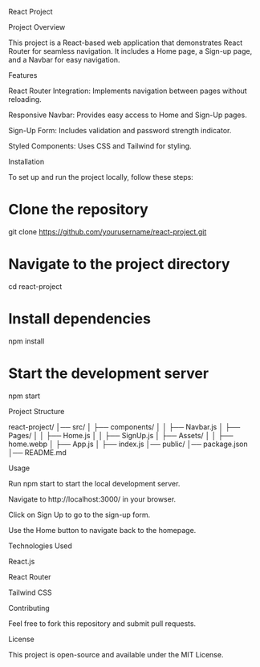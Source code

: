 React Project

Project Overview

This project is a React-based web application that demonstrates React Router for seamless navigation. It includes a Home page, a Sign-up page, and a Navbar for easy navigation.

Features

React Router Integration: Implements navigation between pages without reloading.

Responsive Navbar: Provides easy access to Home and Sign-Up pages.

Sign-Up Form: Includes validation and password strength indicator.

Styled Components: Uses CSS and Tailwind for styling.

Installation

To set up and run the project locally, follow these steps:

# Clone the repository
git clone https://github.com/yourusername/react-project.git

# Navigate to the project directory
cd react-project

# Install dependencies
npm install

# Start the development server
npm start

Project Structure

react-project/
│── src/
│   ├── components/
│   │   ├── Navbar.js
│   ├── Pages/
│   │   ├── Home.js
│   │   ├── SignUp.js
│   ├── Assets/
│   │   ├── home.webp
│   ├── App.js
│   ├── index.js
│── public/
│── package.json
│── README.md

Usage

Run npm start to start the local development server.

Navigate to http://localhost:3000/ in your browser.

Click on Sign Up to go to the sign-up form.

Use the Home button to navigate back to the homepage.

Technologies Used

React.js

React Router

Tailwind CSS

Contributing

Feel free to fork this repository and submit pull requests.

License

This project is open-source and available under the MIT License.

